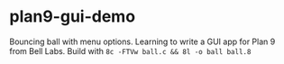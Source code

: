 # plan9-gui-demo
Bouncing ball with menu options. Learning to write a GUI app for Plan 9 from Bell Labs.
Build with `8c -FTVw ball.c && 8l -o ball ball.8`
